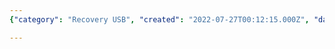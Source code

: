 ```yaml
---
{"category": "Recovery USB", "created": "2022-07-27T00:12:15.000Z", "date": "2022-07-27 00:12:15", "description": "This text offers step-by-step guidance on how to create a macOS recovery USB for Macbook M1 devices, which can be useful in situations where system troubleshooting or reinstallation is required.", "modified": "2022-08-18T14:58:51.858Z", "tags": ["macos", "recovery", "stub"], "title": "Macbook M1 Create Macos Recovery Usb"}

---
```

